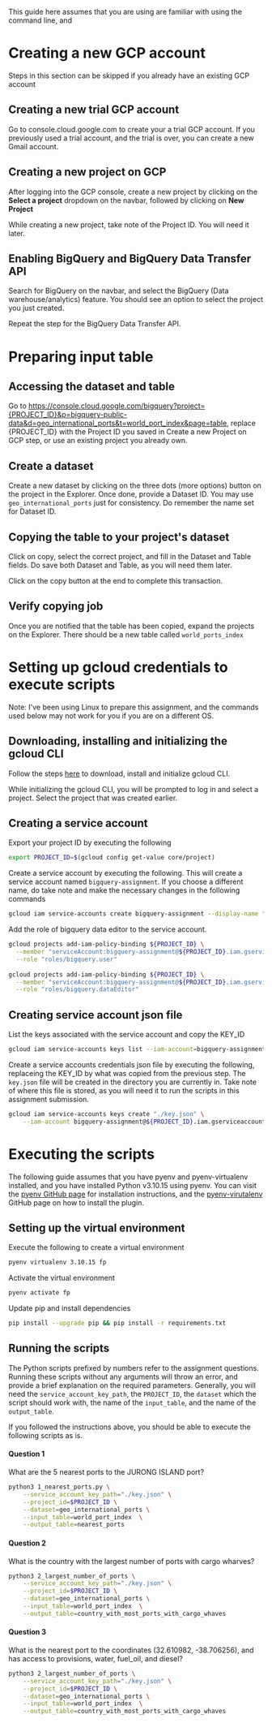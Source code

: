 This guide here assumes that you are using are familiar with using the command line, and 

# Creating a new GCP account
 
Steps in this section can be skipped if you already have an existing GCP account
 
## Creating a new trial GCP account

Go to console.cloud.google.com to create your a trial GCP account. If you previously used a trial account, and the trial is over, you can create a new Gmail account.

## Creating a new project on GCP

After logging into the GCP console, create a new project by clicking on the **Select a project** dropdown on the navbar, followed by clicking on **New Project**

While creating a new project, take note of the Project ID. You will need it later.

## Enabling BigQuery and BigQuery Data Transfer API

Search for BigQuery on the navbar, and select the BigQuery (Data warehouse/analytics) feature. You should see an option to select the project you just created.

Repeat the step for the BigQuery Data Transfer API.

# Preparing input table

## Accessing the dataset and table

Go to https://console.cloud.google.com/bigquery?project={PROJECT_ID}&p=bigquery-public-data&d=geo_international_ports&t=world_port_index&page=table, replace {PROJECT_ID} with the Project ID you saved in Create a new Project on GCP step, or use an existing project you already own.

## Create a dataset

Create a new dataset by clicking on the three dots (more options) button on the project in the Explorer. Once done, provide a Dataset ID. You may use `geo_international_ports` just for consistency. Do remember the name set for Dataset ID.

## Copying the table to your project's dataset

Click on copy, select the correct project, and fill in the Dataset and Table fields. Do save both Dataset and Table, as you will need them later.

Click on the copy button at the end to complete this transaction.

## Verify copying job

Once you are notified that the table has been copied, expand the projects on the Explorer. There should be a new table called `world_ports_index`


# Setting up gcloud credentials to execute scripts
Note: I've been using Linux to prepare this assignment, and the commands used below may not work for you if you are on a different OS.

## Downloading, installing and initializing the gcloud CLI

Follow the steps [here](https://cloud.google.com/sdk/docs/install-sdk) to download, install and initialize gcloud CLI.

While initializing the gcloud CLI, you will be prompted to log in and select a project. Select the project that was created earlier.

## Creating a service account

Export your project ID by executing the following

```bash
export PROJECT_ID=$(gcloud config get-value core/project)
```

Create a service account by executing the following. This will create a service account named `bigquery-assignment`. If you choose a different name, do take note and make the necessary changes in the following commands

```bash
gcloud iam service-accounts create bigquery-assignment --display-name "bigquery-assignment"

```

Add the role of bigquery data editor to the service account.

```bash
gcloud projects add-iam-policy-binding ${PROJECT_ID} \
  --member "serviceAccount:bigquery-assignment@${PROJECT_ID}.iam.gserviceaccount.com" \
  --role "roles/bigquery.user" 
  
gcloud projects add-iam-policy-binding ${PROJECT_ID} \
  --member "serviceAccount:bigquery-assignment@${PROJECT_ID}.iam.gserviceaccount.com" \
  --role "roles/bigquery.dataEditor"
```

## Creating service account json file

List the keys associated with the service account and copy the KEY_ID

```bash
gcloud iam service-accounts keys list --iam-account=bigquery-assignment@${PROJECT_ID}.iam.gserviceaccount.com
```

Create a service accounts credentials json file by executing the following, replaceing the KEY_ID by what was copied from the previous step. The `key.json` file will be created in the directory you are currently in. Take note of where this file is stored, as you will need it to run the scripts in this assignment submission.

```bash
gcloud iam service-accounts keys create "./key.json" \
    --iam-account bigquery-assignment@${PROJECT_ID}.iam.gserviceaccount.com
```

# Executing the scripts

The following guide assumes that you have pyenv and pyenv-virtualenv installed, and you have installed Python v3.10.15 using pyenv.
You can visit the [pyenv GitHub page](https://github.com/pyenv/pyenv#installation) for installation instructions, and the [pyenv-virutalenv](https://github.com/pyenv/pyenv#installation) GitHub page on how to install the plugin.

## Setting up the virtual environment

Execute the following to create a virtual environment
```bash
pyenv virtualenv 3.10.15 fp
```

Activate the virtual environment
```bash
pyenv activate fp
```

Update pip and install dependencies
```bash
pip install --upgrade pip && pip install -r requirements.txt
```

## Running the scripts

The Python scripts prefixed by numbers refer to the assignment questions.
Running these scripts without any arguments will throw an error, and provide a brief explanation on the required parameters.
Generally, you will need the `service_account_key_path`, the `PROJECT_ID`, the `dataset` which the script should work with, the name of the `input_table`, and the name of the `output_table`.

If you followed the instructions above, you should be able to execute the following scripts as is.


#### Question 1
What are the 5 nearest ports to the JURONG ISLAND port?
```bash
python3 1_nearest_ports.py \
    --service_account_key_path="./key.json" \
    --project_id=$PROJECT_ID \
    --dataset=geo_international_ports \
    --input_table=world_port_index  \
    --output_table=nearest_ports
```

#### Question 2
What is the country with the largest number of ports with cargo wharves?
```bash
python3 2_largest_number_of_ports \
    --service_account_key_path="./key.json" \
    --project_id=$PROJECT_ID \
    --dataset=geo_international_ports \
    --input_table=world_port_index  \
    --output_table=country_with_most_ports_with_cargo_whaves
```

#### Question 3
What is the nearest port to the coordinates (32.610982, -38.706256), and has access to provisions, water, fuel_oil, and diesel?

```bash
python3 2_largest_number_of_ports \
    --service_account_key_path="./key.json" \
    --project_id=$PROJECT_ID \
    --dataset=geo_international_ports \
    --input_table=world_port_index  \
    --output_table=country_with_most_ports_with_cargo_whaves
```
